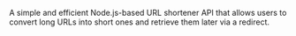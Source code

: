 A simple and efficient Node.js-based URL shortener API that allows users to convert long URLs into short ones and retrieve them later via a redirect.
